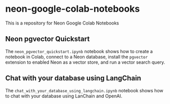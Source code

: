 # neon-google-colab-notebooks

This is a repository for Neon Google Colab Notebooks

## Neon pgvector Quickstart

The `neon_pgvector_quickstart.ipynb` notebook shows how to create a notebook in Colab, connect to a Neon database, install the `pgvector` extension to enabled Neon as a vector store, and run a vector search query.

## Chat with your database using LangChain

The `chat_with_your_database_using_langchain.ipynb` notebook shows how to chat with your database using LanChain and OpenAI.
